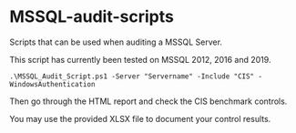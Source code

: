 # MSSQL-audit-scripts

Scripts that can be used when auditing a MSSQL Server.

This script has currently been tested on MSSQL 2012, 2016 and 2019.

````
.\MSSQL_Audit_Script.ps1 -Server "Servername" -Include "CIS" -WindowsAuthentication
````

Then go through the HTML report and check the CIS benchmark controls. 

You may use the provided XLSX file to document your control results.
